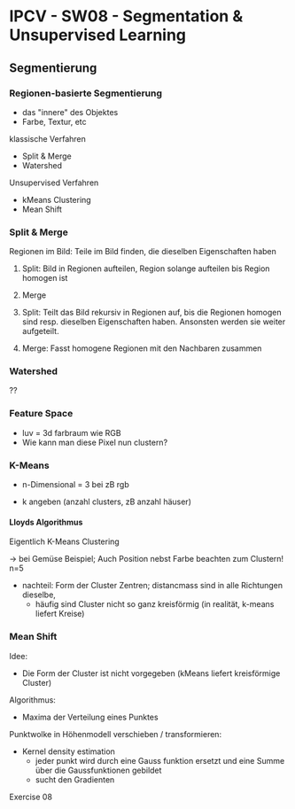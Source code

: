 # IPCV - SW08 - Segmentation & Unsupervised Learning



## Segmentierung



### Regionen-basierte Segmentierung

* das "innere" des Objektes
* Farbe, Textur, etc



klassische Verfahren

* Split & Merge
* Watershed



Unsupervised Verfahren

* kMeans Clustering
* Mean Shift



### Split & Merge

Regionen im Bild: Teile im Bild finden, die dieselben Eigenschaften haben

1. Split: Bild in Regionen aufteilen, Region solange aufteilen bis Region homogen ist
2. Merge



1. Split: Teilt das Bild rekursiv in Regionen auf, bis die Regionen homogen  sind resp. dieselben Eigenschaften haben. Ansonsten werden sie weiter aufgeteilt.
2. Merge: Fasst homogene Regionen mit den Nachbaren zusammen

### Watershed

??

### Feature Space

* luv = 3d farbraum wie RGB
* Wie kann man diese Pixel nun clustern?



### K-Means

* n-Dimensional = 3 bei zB rgb

* k angeben (anzahl clusters, zB anzahl häuser)

#### Lloyds Algorithmus

Eigentlich K-Means Clustering





-> bei Gemüse Beispiel; Auch Position nebst Farbe beachten zum Clustern! n=5



* nachteil: Form der Cluster Zentren; distancmass sind in alle Richtungen dieselbe, 
  * häufig sind Cluster nicht so ganz kreisförmig (in realität, k-means liefert Kreise)

### Mean Shift

Idee:

- Die Form der Cluster ist nicht vorgegeben (kMeans liefert kreisförmige Cluster)



Algorithmus:

* Maxima der Verteilung eines Punktes



Punktwolke in Höhenmodell verschieben / transformieren:

* Kernel density estimation
  * jeder punkt wird durch eine Gauss funktion ersetzt und eine Summe über die Gaussfunktionen gebildet
  * sucht den Gradienten



Exercise 08

